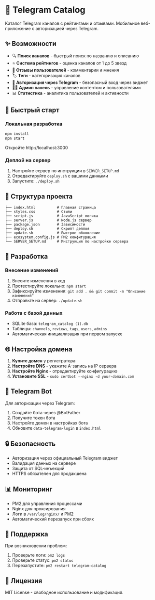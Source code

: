 # 📱 Telegram Catalog

Каталог Telegram каналов с рейтингами и отзывами. Мобильное веб-приложение с авторизацией через Telegram.

## ✨ Возможности

- 🔍 **Поиск каналов** - быстрый поиск по названию и описанию
- ⭐ **Система рейтингов** - оценка каналов от 1 до 5 звезд
- 💬 **Отзывы пользователей** - комментарии и мнения
- 🏷️ **Теги** - категоризация каналов
- 🔐 **Авторизация через Telegram** - безопасный вход через виджет
- 👨‍💼 **Админ панель** - управление контентом и пользователями
- 📊 **Статистика** - аналитика пользователей и активности

## 🚀 Быстрый старт

### Локальная разработка
```bash
npm install
npm start
```
Откройте http://localhost:3000

### Деплой на сервер
1. Настройте сервер по инструкции в `SERVER_SETUP.md`
2. Отредактируйте `deploy.sh` с вашими данными
3. Запустите: `./deploy.sh`

## 📁 Структура проекта

```
├── index.html          # Главная страница
├── styles.css          # Стили
├── script.js           # JavaScript логика
├── server.js           # Node.js сервер
├── package.json        # Зависимости
├── deploy.sh           # Скрипт деплоя
├── update.sh           # Быстрое обновление
├── ecosystem.config.js # PM2 конфигурация
└── SERVER_SETUP.md     # Инструкция по настройке сервера
```

## 🔧 Разработка

### Внесение изменений
1. Внесите изменения в код
2. Протестируйте локально: `npm start`
3. Зафиксируйте изменения: `git add . && git commit -m "Описание изменений"`
4. Отправьте на сервер: `./update.sh`

### Работа с базой данных
- SQLite база: `telegram_catalog (1).db`
- Таблицы: `channels`, `reviews`, `tags`, `users`, `admins`
- Автоматическая инициализация при первом запуске

## 🌐 Настройка домена

1. **Купите домен** у регистратора
2. **Настройте DNS** - укажите A-запись на IP сервера
3. **Настройте Nginx** - отредактируйте конфигурацию
4. **Установите SSL** - `sudo certbot --nginx -d your-domain.com`

## 📱 Telegram Bot

Для авторизации через Telegram:
1. Создайте бота через @BotFather
2. Получите токен бота
3. Настройте домен в настройках бота
4. Обновите `data-telegram-login` в `index.html`

## 🔒 Безопасность

- Авторизация через официальный Telegram виджет
- Валидация данных на сервере
- Защита от SQL-инъекций
- HTTPS обязателен для продакшена

## 📊 Мониторинг

- PM2 для управления процессами
- Nginx для проксирования
- Логи в `/var/log/nginx/` и PM2
- Автоматический перезапуск при сбоях

## 🤝 Поддержка

При возникновении проблем:
1. Проверьте логи: `pm2 logs`
2. Проверьте статус: `pm2 status`
3. Перезапустите: `pm2 restart telegram-catalog`

## 📄 Лицензия

MIT License - свободное использование и модификация.